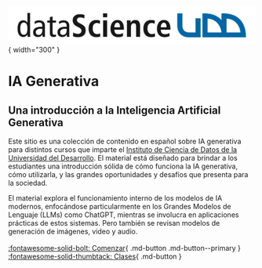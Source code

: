 ![Logo](assets/images/logo-ids.png){ width="300" }

# IA Generativa

## Una introducción a la Inteligencia Artificial Generativa

Este sitio es una colección de contenido en español sobre IA generativa para distintos cursos que imparte el [Instituto de Ciencia de Datos de la Universidad del Desarrollo](https://ingenieria.udd.cl/data-science/). El material está diseñado para brindar a los estudiantes una introducción sólida de cómo funciona la IA generativa, cómo utilizarla, y las grandes oportunidades y desafíos que presenta para la sociedad.

El material explora el funcionamiento interno de los modelos de IA modernos, enfocándose particularmente en los Grandes Modelos de Lenguaje (LLMs) como ChatGPT, mientras se involucra en aplicaciones prácticas de estos sistemas. Pero también se revisan modelos de generación de imágenes, video y audio.
<br>
<br>
[:fontawesome-solid-bolt: Comenzar](welcome.md){ .md-button .md-button--primary } [:fontawesome-solid-thumbtack: Clases](lectures/index.md){ .md-button }